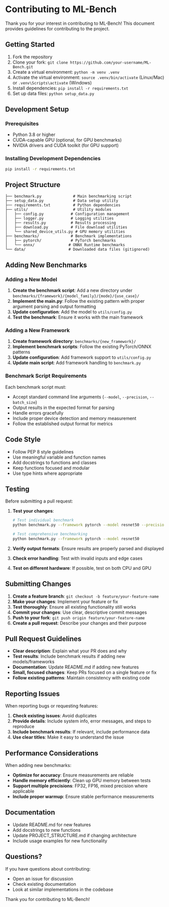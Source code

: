 # Contributing to ML-Bench

Thank you for your interest in contributing to ML-Bench! This document provides guidelines for contributing to the project.

## Getting Started

1. Fork the repository
2. Clone your fork: `git clone https://github.com/your-username/ML-Bench.git`
3. Create a virtual environment: `python -m venv .venv`
4. Activate the virtual environment: `source .venv/bin/activate` (Linux/Mac) or `.venv\Scripts\activate` (Windows)
5. Install dependencies: `pip install -r requirements.txt`
6. Set up data files: `python setup_data.py`

## Development Setup

### Prerequisites
- Python 3.8 or higher
- CUDA-capable GPU (optional, for GPU benchmarks)
- NVIDIA drivers and CUDA toolkit (for GPU support)

### Installing Development Dependencies
```bash
pip install -r requirements.txt
```

## Project Structure

```
├── benchmark.py              # Main benchmarking script
├── setup_data.py             # Data setup utility
├── requirements.txt          # Python dependencies
├── utils/                    # Utility modules
│   ├── config.py            # Configuration management
│   ├── logger.py            # Logging utilities
│   ├── results.py           # Results processing
│   ├── download.py          # File download utilities
│   └── shared_device_utils.py # GPU memory utilities
├── benchmarks/              # Benchmark implementations
│   ├── pytorch/             # PyTorch benchmarks
│   └── onnx/               # ONNX Runtime benchmarks
└── data/                   # Downloaded data files (gitignored)
```

## Adding New Benchmarks

### Adding a New Model

1. **Create the benchmark script**: Add a new directory under `benchmarks/{framework}/{model_family}/{mode}/{use_case}/`
2. **Implement the main.py**: Follow the existing pattern with proper argument parsing and output formatting
3. **Update configuration**: Add the model to `utils/config.py`
4. **Test the benchmark**: Ensure it works with the main framework

### Adding a New Framework

1. **Create framework directory**: `benchmarks/{new_framework}/`
2. **Implement benchmark scripts**: Follow the existing PyTorch/ONNX patterns
3. **Update configuration**: Add framework support to `utils/config.py`
4. **Update main script**: Add framework handling to `benchmark.py`

### Benchmark Script Requirements

Each benchmark script must:
- Accept standard command line arguments (`--model`, `--precision`, `--batch_size`)
- Output results in the expected format for parsing
- Handle errors gracefully
- Include proper device detection and memory measurement
- Follow the established output format for metrics

## Code Style

- Follow PEP 8 style guidelines
- Use meaningful variable and function names
- Add docstrings to functions and classes
- Keep functions focused and modular
- Use type hints where appropriate

## Testing

Before submitting a pull request:

1. **Test your changes**:
   ```bash
   # Test individual benchmark
   python benchmark.py --framework pytorch --model resnet50 --precision fp32 --batch_size 1
   
   # Test comprehensive benchmarking
   python benchmark.py --framework pytorch --model resnet50
   ```

2. **Verify output formats**: Ensure results are properly parsed and displayed
3. **Check error handling**: Test with invalid inputs and edge cases
4. **Test on different hardware**: If possible, test on both CPU and GPU

## Submitting Changes

1. **Create a feature branch**: `git checkout -b feature/your-feature-name`
2. **Make your changes**: Implement your feature or fix
3. **Test thoroughly**: Ensure all existing functionality still works
4. **Commit your changes**: Use clear, descriptive commit messages
5. **Push to your fork**: `git push origin feature/your-feature-name`
6. **Create a pull request**: Describe your changes and their purpose

## Pull Request Guidelines

- **Clear description**: Explain what your PR does and why
- **Test results**: Include benchmark results if adding new models/frameworks
- **Documentation**: Update README.md if adding new features
- **Small, focused changes**: Keep PRs focused on a single feature or fix
- **Follow existing patterns**: Maintain consistency with existing code

## Reporting Issues

When reporting bugs or requesting features:

1. **Check existing issues**: Avoid duplicates
2. **Provide details**: Include system info, error messages, and steps to reproduce
3. **Include benchmark results**: If relevant, include performance data
4. **Use clear titles**: Make it easy to understand the issue

## Performance Considerations

When adding new benchmarks:
- **Optimize for accuracy**: Ensure measurements are reliable
- **Handle memory efficiently**: Clean up GPU memory between tests
- **Support multiple precisions**: FP32, FP16, mixed precision where applicable
- **Include proper warmup**: Ensure stable performance measurements

## Documentation

- Update README.md for new features
- Add docstrings to new functions
- Update PROJECT_STRUCTURE.md if changing architecture
- Include usage examples for new functionality

## Questions?

If you have questions about contributing:
- Open an issue for discussion
- Check existing documentation
- Look at similar implementations in the codebase

Thank you for contributing to ML-Bench! 